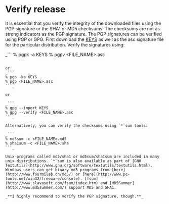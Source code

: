 # Verify release #

It is essential that you verify the integrity of the downloaded files using the PGP signature or the SHA1 or MD5 checksums. The checksums are not as strong indicators as the PGP signature.
The PGP signatures can be verified using PGP or GPG. First download the [KEYS](http://mqjexplorer.googlecode.com/svn/trunk/MQJExplorer/KEYS) as well as the asc signature file for the particular distribution. Verify the signatures using:

_```
% pgpk -a KEYS
% pgpv <FILE_NAME>.asc
```_

or
_```
% pgp -ka KEYS
% pgp <FILE_NAME>.asc
```_

or

_```
% gpg --import KEYS
% gpg --verify <FILE_NAME>.asc
```_

Alternatively, you can verify the checksums using `*`sum tools:

_```
% md5sum -c <FILE_NAME>.md5
% sha1sum -c <FILE_NAME>.sha
```_

Unix programs called md5/sha1 or md5sum/sha1sum are included in many unix distributions. `*`sum is also available as part of [GNU Textutils](http://www.gnu.org/software/textutils/textutils.html). Windows users can get binary md5 programs from [here](http://www.fourmilab.ch/md5/) or [here](http://www.pc-tools.net/win32/freeware/console). [fsum](http://www.slavasoft.com/fsum/index.htm) and [MD5Summer](http://www.md5summer.com/) support MD5 and SHA1.

_**I highly recommend to verify the PGP signature, though.**_